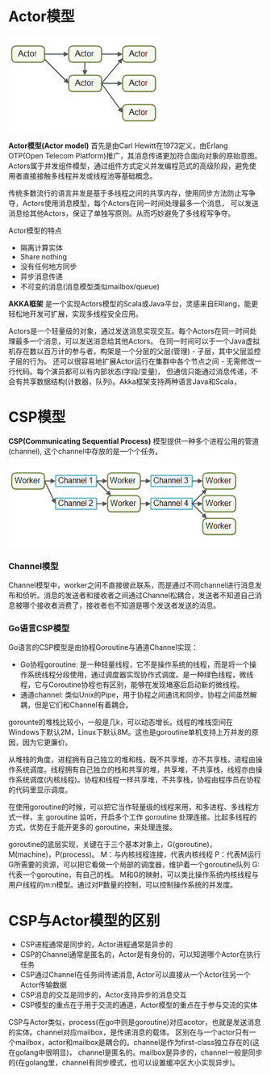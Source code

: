 # Actor模型
![actors01.png](./images/actors01.png)

**Actor模型(Actor model)** 首先是由Carl Hewitt在1973定义，由Erlang OTP(Open Telecom Platform)推广，其消息传递更加符合面向对象的原始意图。
Actors属于并发组件模型，通过组件方式定义并发编程范式的高级阶段，避免使用者直接接触多线程并发或线程池等基础概念。

传统多数流行的语言并发是基于多线程之间的共享内存，使用同步方法防止写争夺，Actors使用消息模型，每个Actors在同一时间处理最多一个消息，
可以发送消息给其他Actors，保证了单独写原则。从而巧妙避免了多线程写争夺。

Actor模型的特点
- 隔离计算实体
- Share nothing
- 没有任何地方同步
- 异步消息传递
- 不可变的消息(消息模型类似mailbox/queue)

**AKKA框架** 是一个实现Actors模型的Scala或Java平台，灵感来自ERlang，能更轻松地开发可扩展，实现多线程安全应用。

Actors是一个轻量级的对象，通过发送消息实现交互。每个Actors在同一时间处理最多一个消息，可以发送消息给其他Actors。
在同一时间可以于一个Java虚拟机存在数以百万计的参与者，构架是一个分层的父层(管理) - 子层，其中父层监控子层的行为。
还可以很容易地扩展Actor运行在集群中各个节点之间 - 无需修改一行代码。每个演员都可以有内部状态(字段/变量)，
但通信只能通过消息传递，不会有共享数据结构(计数器，队列)。Akka框架支持两种语言Java和Scala，


# CSP模型
**CSP(Communicating Sequential Process)** 模型提供一种多个进程公用的管道(channel), 这个channel中存放的是一个个任务。

![csp01.png](./images/csp01.png)
### Channel模型
Channel模型中，worker之间不直接彼此联系，而是通过不同channel进行消息发布和侦听。消息的发送者和接收者之间通过Channel松耦合，发送者不知道自己消息被哪个接收者消费了，接收者也不知道是哪个发送者发送的消息。

### Go语言CSP模型
Go语言的CSP模型是由协程Goroutine与通道Channel实现：
- Go协程goroutine: 是一种轻量线程，它不是操作系统的线程，而是将一个操作系统线程分段使用，通过调度器实现协作式调度。是一种绿色线程，微线程，它与Coroutine协程也有区别，能够在发现堵塞后启动新的微线程。
- 通道channel: 类似Unix的Pipe，用于协程之间通讯和同步。协程之间虽然解耦，但是它们和Channel有着耦合。

gorounte的堆栈比较小，一般是几k，可以动态增长。线程的堆栈空间在Windows下默认2M，Linux下默认8M。这也是goroutine单机支持上万并发的原因，因为它更廉价。

从堆栈的角度，进程拥有自己独立的堆和栈，既不共享堆，亦不共享栈，进程由操作系统调度。线程拥有自己独立的栈和共享的堆，共享堆，不共享栈，线程亦由操作系统调度(内核线程)。协程和线程一样共享堆，不共享栈，协程由程序员在协程的代码里显示调度。

在使用goroutine的时候，可以把它当作轻量级的线程来用，和多进程、多线程方式一样，主 goroutine 监听，开启多个工作 goroutine 处理连接。比起多线程的方式，优势在于能开更多的 goroutine，来处理连接。

goroutine的底层实现，关键在于三个基本对象上，G(goroutine)，M(machine)，P(process)。
M：与内核线程连接，代表内核线程
P：代表M运行G所需要的资源，可以把它看做一个局部的调度器，维护着一个goroutine队列
G: 代表一个goroutine，有自己的栈。
M和G的映射，可以类比操作系统内核线程与用户线程的m:n模型。通过对P数量的控制，可以控制操作系统的并发度。


# CSP与Actor模型的区别
- CSP进程通常是同步的，Actor进程通常是异步的
- CSP的Channel通常是匿名的，Actor是有身份的，可以知道哪个Actor在执行任务
- CSP通过Channel在任务间传递消息, Actor可以直接从一个Actor往另一个Actor传输数据
- CSP消息的交互是同步的，Actor支持异步的消息交互
- CSP模型的重点在于用于交流的通道，Actor模型的重点在于参与交流的实体


CSP与Actor类似，process(在go中则是goroutine)对应acotor，也就是发送消息的实体。channel对应mailbox，是传递消息的载体。
区别在与一个actor只有一个mailbox，actor和mailbox是耦合的。channel是作为first-class独立存在的(这在golang中很明显)，
channel是匿名的。mailbox是异步的，channel一般是同步的(在golang里，channel有同步模式，也可以设置缓冲区大小实现异步)。
